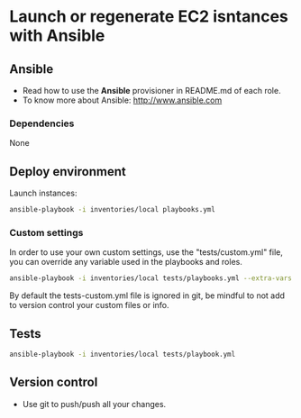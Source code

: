 # Launch or regenerate EC2 isntances with Ansible

## Ansible
* Read how to use the **Ansible** provisioner in README.md of each role.
* To know more about Ansible: http://www.ansible.com

### Dependencies

None

## Deploy environment

Launch instances:

```bash
ansible-playbook -i inventories/local playbooks.yml
```

### Custom settings
In order to use your own custom settings, use the "tests/custom.yml" file, you can override any variable used in the playbooks and roles.

```bash
ansible-playbook -i inventories/local tests/playbooks.yml --extra-vars "@tests/custom.yml"
```

By default the tests-custom.yml file is ignored in git, be mindful to not add to version control your custom files or info.

## Tests
```bash
ansible-playbook -i inventories/local tests/playbook.yml
```

## Version control
* Use git to push/push all your changes.
